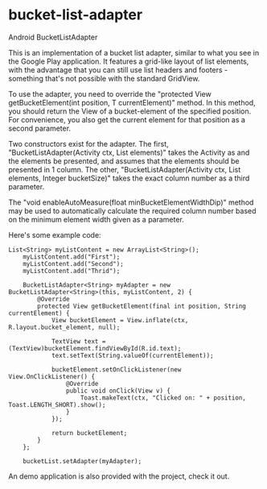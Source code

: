 bucket-list-adapter
===================

Android BucketListAdapter

This is an implementation of a bucket list adapter, similar to what you see in the 
Google Play application. It features a grid-like layout of list elements, with 
the advantage that you can still use list headers and footers - something that's not 
possible with the standard GridView.

To use the adapter, you need to override the "protected View getBucketElement(int position, T currentElement)"
method. In this method, you should return the View of a bucket-element of the specified position. For convenience,
you also get the current element for that position as a second parameter.

Two constructors exist for the adapter. The first, "BucketListAdapter(Activity ctx, List<T> elements)" takes the Activity
as and the elements be presented, and assumes that the elements should be presented in 1 column. 
The other, "BucketListAdapter(Activity ctx, List<T> elements, Integer bucketSize)" takes the exact column number 
as a third parameter.

The "void enableAutoMeasure(float minBucketElementWidthDip)" method may be used to automatically calculate the
required column number based on the minimum element width given as a parameter.

Here's some example code:

	List<String> myListContent = new ArrayList<String>();
        myListContent.add("First");
        myListContent.add("Second");
        myListContent.add("Thrid");
        
        BucketListAdapter<String> myAdapter = new BucketListAdapter<String>(this, myListContent, 2) {
			@Override
			protected View getBucketElement(final int position, String currentElement) {
				View bucketElement = View.inflate(ctx, R.layout.bucket_element, null);
				
				TextView text = (TextView)bucketElement.findViewById(R.id.text);
				text.setText(String.valueOf(currentElement));
				
				bucketElement.setOnClickListener(new View.OnClickListener() {
					@Override
					public void onClick(View v) {
						Toast.makeText(ctx, "Clicked on: " + position, Toast.LENGTH_SHORT).show();
					}
				});
				
				return bucketElement;
			}
		};
        
        bucketList.setAdapter(myAdapter);


An demo application is also provided with the project, check it out.